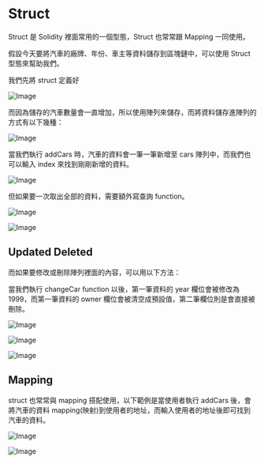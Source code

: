 # Struct

Struct 是 Solidity 裡面常用的一個型態，Struct 也常常跟 Mapping 一同使用。

假設今天要將汽車的廠牌、年份、車主等資料儲存到區塊鏈中，可以使用 Struct 型態來幫助我們。

我們先將 struct 定義好

![Image](https://i.imgur.com/cizZz9n.png)

而因為儲存的汽車數量會一直增加，所以使用陣列來儲存，而將資料儲存進陣列的方式有以下幾種：

![Image](https://i.imgur.com/jba1hnH.png)

當我們執行 addCars 時，汽車的資料會一筆一筆新增至 cars 陣列中，而我們也可以輸入 index 來找到剛剛新增的資料。

![Image](https://i.imgur.com/RWxOD1C.png)

但如果要一次取出全部的資料，需要額外寫查詢 function。

![Image](https://i.imgur.com/U5fZuf3.png)

![Image](https://i.imgur.com/XpJQISV.png)

## Updated Deleted

而如果要修改或刪除陣列裡面的內容，可以用以下方法：

當我們執行 changeCar function 以後，第一筆資料的 year 欄位會被修改為 1999，而第一筆資料的 owner 欄位會被清空成預設值，第二筆欄位則是會直接被刪除。

![Image](https://i.imgur.com/AluthPG.png)

![Image](https://i.imgur.com/hjQZTYU.png)

![Image](https://i.imgur.com/lcSo37T.png)

## Mapping

struct 也常常與 mapping 搭配使用，以下範例是當使用者執行 addCars 後，會將汽車的資料 mapping(映射)到使用者的地址，而輸入使用者的地址後即可找到汽車的資料。

![Image](https://i.imgur.com/UgejBGl.png)

![Image](https://i.imgur.com/iQtGkmP.png)
